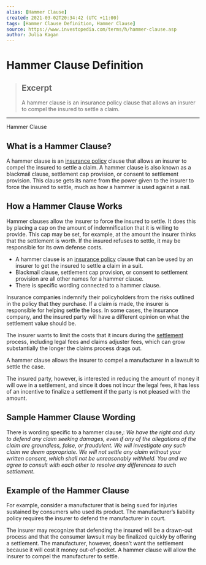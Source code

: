 ```yaml
---
alias: [Hammer Clause]
created: 2021-03-02T20:34:42 (UTC +11:00)
tags: [Hammer Clause Definition, Hammer Clause]
source: https://www.investopedia.com/terms/h/hammer-clause.asp
author: Julia Kagan
---
```


# Hammer Clause Definition

> ## Excerpt
> A hammer clause is an insurance policy clause that allows an insurer to compel the insured to settle a claim.

---

Hammer Clause
## What is a Hammer Clause?

A hammer clause is an [insurance policy](https://www.investopedia.com/articles/pf/06/insurancecontracts.asp) clause that allows an insurer to compel the insured to settle a claim. A hammer clause is also known as a blackmail clause, settlement cap provision, or consent to settlement provision. This clause gets its name from the power given to the insurer to force the insured to settle, much as how a hammer is used against a nail.

## How a Hammer Clause Works

Hammer clauses allow the insurer to force the insured to settle. It does this by placing a cap on the amount of indemnification that it is willing to provide. This cap may be set, for example, at the amount the insurer thinks that the settlement is worth. If the insured refuses to settle, it may be responsible for its own defense costs.

-   A hammer clause is an [insurance policy](https://www.investopedia.com/articles/pf/06/insurancecontracts.asp) clause that can be used by an insurer to get the insured to settle a claim in a suit.
-   Blackmail clause, settlement cap provision, or consent to settlement provision are all other names for a hammer clause.
-   There is specific wording connected to a hammer clause.

Insurance companies indemnify their policyholders from the risks outlined in the policy that they purchase. If a claim is made, the insurer is responsible for helping settle the loss. In some cases, the insurance company, and the insured party will have a different opinion on what the settlement value should be.

The insurer wants to limit the costs that it incurs during the [settlement](https://www.investopedia.com/terms/s/settlement_period.asp) process, including legal fees and claims adjuster fees, which can grow substantially the longer the claims process drags out.

A hammer clause allows the insurer to compel a manufacturer in a lawsuit to settle the case.

The insured party, however, is interested in reducing the amount of money it will owe in a settlement, and since it does not incur the legal fees, it has less of an incentive to finalize a settlement if the party is not pleased with the amount.

## Sample Hammer Clause Wording

There is wording specific to a hammer clause,: _We have the right and duty to defend any claim seeking damages, even if any of the allegations of the claim are groundless, false, or fraudulent. We will investigate any such claim we deem appropriate. We will not settle any claim without your written consent, which shall not be unreasonably withheld. You and we agree to consult with each other to resolve any differences to such settlement_.

## Example of the Hammer Clause

For example, consider a manufacturer that is being sued for injuries sustained by consumers who used its product. The manufacturer’s liability policy requires the insurer to defend the manufacturer in court.

The insurer may recognize that defending the insured will be a drawn-out process and that the consumer lawsuit may be finalized quickly by offering a settlement. The manufacturer, however, doesn’t want the settlement because it will cost it money out-of-pocket. A hammer clause will allow the insurer to compel the manufacturer to settle.
